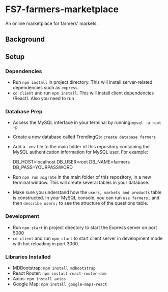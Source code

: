 # FS7-farmers-marketplace

An online marketplace for farmers' markets.

## Background

## Setup

### Dependencies

- Run `npm install` in project directory. This will install server-related dependencies such as `express`.
- `cd client` and run `npm install`. This will install client dependencies (React). Also you need to run .

### Database Prep

- Access the MySQL interface in your terminal by running `mysql -u root -p`
- Create a new database called TrendingQs: `create database farmers`
- Add a `.env` file to the main folder of this repository containing the MySQL authentication information for MySQL user. For example:

  DB_HOST=localhost
  DB_USER=root
  DB_NAME=farmers
  DB_PASS=YOURPASSWORD

- Run `npm run migrate` in the main folder of this repository, in a new terminal window. This will create several tables in your database.

- Make sure you understand how the `users, markets and products` table is constructed. In your MySQL console, you can run `use farmers;` and then `describe users;` to see the structure of the questions table.

### Development

- Run `npm start` in project directory to start the Express server on port 5000
- `cd client` and run `npm start` to start client server in development mode with hot reloading in port 3000.

### Libraries Installed

- MDBootstrap: `npm install mdbootstrap`
- React Router: `npm install react-router-dom`
- Axios: `npm install axios`
- Google Map: `npm install google-maps-react`
